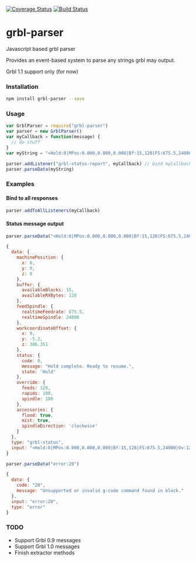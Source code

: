 [![Coverage Status](https://coveralls.io/repos/github/Crazyglue/grbl-parser/badge.svg?branch=master)](https://coveralls.io/github/Crazyglue/grbl-parser?branch=master) [![Build Status](https://travis-ci.org/Crazyglue/grbl-parser.svg?branch=master)](https://travis-ci.org/Crazyglue/grbl-parser)

# grbl-parser
Javascript based grbl parser

Provides an event-based system to parse any strings grbl may output.

Grbl 1.1 support only (for now)

### Installation

```bash
npm install grbl-parser --save
```

### Usage

```javascript
var GrblParser = require("grbl-parser")
var parser = new GrblParser()
var myCallback = function(message) {
  // do stuff
}
var myString = "<Hold:0|MPos:0.000,0.000,0.000|Bf:15,128|FS:675.5,24000|Ov:120,100,100|WCO:0.000,-5.200,306.351|A:SFM>"

parser.addListener("grbl-status-report", myCallback) // bind myCallback to grbl status reports
parser.parseData(myString)
```

### Examples

#### Bind to all responses

```javascript
parser.addToAllListeners(myCallback)
```

#### Status message output

```javascript
parser.parseData("<Hold:0|MPos:0.000,0.000,0.000|Bf:15,128|FS:675.5,24000|Ov:120,100,100|WCO:0.000,-5.200,306.351|A:SFM>")

{
  data: {
    machinePosition: {
      x: 0,
      y: 0,
      z: 0
    },
    buffer: {
      availableBlocks: 15,
      availableRXBytes: 128
    },
    feedSpindle: {
      realtimeFeedrate: 675.5,
      realtimeSpindle: 24000
    },
    workcoordinateOffset: {
      x: 0,
      y: -5.2,
      z: 306.351
    },
    status: {
      code: 0,
      message: "Hold complete. Ready to resume.",
      state: 'Hold'
    },
    override: {
      feeds: 120,
      rapids: 100,
      spindle: 100
    },
    accessories: {
      flood: true,
      mist: true,
      spindleDirection: 'clockwise'
    }
  },
  type: "grbl-status",
  input: "<Hold:0|MPos:0.000,0.000,0.000|Bf:15,128|FS:675.5,24000|Ov:120,100,100|WCO:0.000,-5.200,306.351|A:SFM>"
}

parser.parseData("error:20")

{
  data: {
    code: "20",
    message: "Unsupported or invalid g-code command found in block."
  },
  input: "error:20",
  type: "error"
}
```

### TODO

- Support Grbl 0.9 messages
- Support Grbl 1.0 messages
- Finish extractor methods
